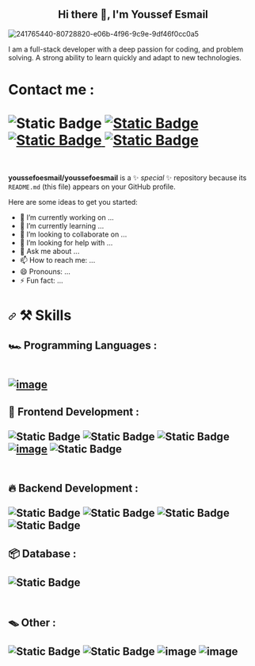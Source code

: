 
<h2 align="center">
    Hi there 👋, I'm Youssef Esmail
</h2>

![241765440-80728820-e06b-4f96-9c9e-9df46f0cc0a5](https://github.com/youssefoesmail/youssefoesmail/assets/146854912/e8a8f320-ab18-4c21-b596-fccbe115794d)

I am a full-stack developer with a deep passion for coding, and problem solving.
A strong ability to learn quickly and adapt to new technologies.

<h1 align="start">Contact me :
  <br/>
  <br/>
<img alt="Static Badge" src="https://img.shields.io/badge/gmail-%23A52A2A?style=for-the-badge&logo=gmail&logoColor=%23fff">


<a href="https://www.linkedin.com/in/youssefesmail/"> 
<img alt="Static Badge" src="https://img.shields.io/badge/Linkedin-%230066b2?style=for-the-badge&logo=Linkedin&logoColor=%23fff">
</a>

  <a href="">
  <img alt="Static Badge" src="https://img.shields.io/badge/Facebook-blue?style=for-the-badge&logo=Facebook&logoColor=%23fff" data-canonical-src="https://web.facebook.com/jamal.barhom/">  
  </a>
  <a href="">
     <img alt="Static Badge" src="https://img.shields.io/badge/Instagram-%23DE3163?style=for-the-badge&logo=Instagram&logoColor=%23fff">
    
  </a>
  <br/>
</h1>
        <br/>

**youssefoesmail/youssefoesmail** is a ✨ _special_ ✨ repository because its `README.md` (this file) appears on your GitHub profile.

Here are some ideas to get you started:

- 🔭 I’m currently working on ...
- 🌱 I’m currently learning ...
- 👯 I’m looking to collaborate on ...
- 🤔 I’m looking for help with ...
- 💬 Ask me about ...
- 📫 How to reach me: ...
- 😄 Pronouns: ...
- ⚡ Fun fact: ...

<h1 dir="auto"><a id="user-content-️-skills" class="anchor" aria-hidden="true" tabindex="-1" href="#️-skills"><svg class="octicon octicon-link" viewBox="0 0 16 16" version="1.1" width="16" height="16" aria-hidden="true"><path d="m7.775 3.275 1.25-1.25a3.5 3.5 0 1 1 4.95 4.95l-2.5 2.5a3.5 3.5 0 0 1-4.95 0 .751.751 0 0 1 .018-1.042.751.751 0 0 1 1.042-.018 1.998 1.998 0 0 0 2.83 0l2.5-2.5a2.002 2.002 0 0 0-2.83-2.83l-1.25 1.25a.751.751 0 0 1-1.042-.018.751.751 0 0 1-.018-1.042Zm-4.69 9.64a1.998 1.998 0 0 0 2.83 0l1.25-1.25a.751.751 0 0 1 1.042.018.751.751 0 0 1 .018 1.042l-1.25 1.25a3.5 3.5 0 1 1-4.95-4.95l2.5-2.5a3.5 3.5 0 0 1 4.95 0 .751.751 0 0 1-.018 1.042.751.751 0 0 1-1.042.018 1.998 1.998 0 0 0-2.83 0l-2.5 2.5a1.998 1.998 0 0 0 0 2.83Z"></path></svg></a>
  ⚒️ Skills</h1>
  <h2 align="start">🏎️ Programming Languages :
<br/>
<br/>
    <div dir="auto">
<p dir="auto"><a target="_blank" rel="noopener noreferrer nofollow" href="https://camo.githubusercontent.com/77a94341662845d3740986b84d8219c0fd4a0a9e4af8e5411c24cec0faee2129/68747470733a2f2f696d672e736869656c64732e696f2f62616467652f4a6176615363726970742d3332333333303f7374796c653d666f722d7468652d6261646765266c6f676f3d6a617661736372697074266c6f676f436f6c6f723d463744463145"><img src="https://camo.githubusercontent.com/77a94341662845d3740986b84d8219c0fd4a0a9e4af8e5411c24cec0faee2129/68747470733a2f2f696d672e736869656c64732e696f2f62616467652f4a6176615363726970742d3332333333303f7374796c653d666f722d7468652d6261646765266c6f676f3d6a617661736372697074266c6f676f436f6c6f723d463744463145" alt="image" data-canonical-src="https://img.shields.io/badge/JavaScript-323330?style=for-the-badge&amp;logo=javascript&amp;logoColor=F7DF1E" style="max-width: 100%;"></a>
</div>


</h2>
      <h2>🌋 Frontend Development :

  <br/>
  <br/>
  <img alt="Static Badge" src="https://img.shields.io/badge/Material%20UI-007FFF?style=for-the-badge&logo=mui&logoColor=white">
      <img alt="Static Badge" src="https://img.shields.io/badge/react.js-black?style=for-the-badge&logo=react">
<img alt="Static Badge" src="https://img.shields.io/badge/jquery-%230066b2?style=for-the-badge&logo=jquery">
<a target="_blank" rel="noopener noreferrer nofollow" href="https://camo.githubusercontent.com/bfe6a48836e87b13a16f1f56f88fee428475c2ac29247992ec9b8bcc7154f881/68747470733a2f2f696d672e736869656c64732e696f2f62616467652f48544d4c352d4533344632363f7374796c653d666f722d7468652d6261646765266c6f676f3d68746d6c35266c6f676f436f6c6f723d7768697465"><img src="https://camo.githubusercontent.com/bfe6a48836e87b13a16f1f56f88fee428475c2ac29247992ec9b8bcc7154f881/68747470733a2f2f696d672e736869656c64732e696f2f62616467652f48544d4c352d4533344632363f7374796c653d666f722d7468652d6261646765266c6f676f3d68746d6c35266c6f676f436f6c6f723d7768697465" alt="image" data-canonical-src="https://img.shields.io/badge/HTML5-E34F26?style=for-the-badge&amp;logo=html5&amp;logoColor=white" style="max-width: 100%;"></a>
<img alt="Static Badge" src="https://img.shields.io/badge/css-%230066b2?style=for-the-badge&logo=Css3&logoColor=%23fff">

  <br/>
  <br/>
    
<h2>🔥 Backend Development :
  <br/>
  <br/>
  <img alt="Static Badge" src="https://img.shields.io/badge/node.js-%23006A4E?style=for-the-badge&logo=node.js&logoColor=%23fff">
  <img alt="Static Badge" src="https://img.shields.io/badge/axios-671ddf?&style=for-the-badge&logo=axios&logoColor=white">
<img alt="Static Badge" src="https://img.shields.io/badge/express-black?style=for-the-badge&logo=express&logoColor=%23fff">
<img alt="Static Badge" src="https://img.shields.io/badge/json-%23A9BA9D?style=for-the-badge&logo=json&logoColor=%23fff">

</h2>
<h2>
  📦 Database :
  <br/>
  <br/>
  <img alt="Static Badge" src="https://img.shields.io/badge/mongodb-%2300573F?style=for-the-badge&logo=mongodb&logoColor=%23fff">
  <br/>
  <br/>
</h2>
<h2>
  🪤 Other :
   <br/>
  <br/>
<img alt="Static Badge" src="https://img.shields.io/badge/git-%23E25822?style=for-the-badge&logo=git&logoColor=%23fff">
<img alt="Static Badge" src="https://img.shields.io/badge/postman-%23FF4500?style=for-the-badge&logo=postman&logoColor=%23fff">
<img src="https://camo.githubusercontent.com/5f4b3a404262bffa544a0298b3ea46b86c13ee1d083b6321de7f3c6fc1ff7932/68747470733a2f2f696d672e736869656c64732e696f2f62616467652f4a57542d3030303030303f7374796c653d666f722d7468652d6261646765266c6f676f3d4a534f4e253230776562253230746f6b656e73266c6f676f436f6c6f723d7768697465" alt="image" data-canonical-src="https://img.shields.io/badge/JWT-000000?style=for-the-badge&amp;logo=JSON%20web%20tokens&amp;logoColor=white" style="max-width: 100%;">
<img src="https://camo.githubusercontent.com/fcf9f1ae7ca5c1edecf6711a7cde16c8ffc7d8449714c3c81da40df526b72eaa/68747470733a2f2f696d672e736869656c64732e696f2f62616467652f5653436f64652d3030373844343f7374796c653d666f722d7468652d6261646765266c6f676f3d76697375616c25323073747564696f253230636f6465266c6f676f436f6c6f723d7768697465" alt="image" data-canonical-src="https://img.shields.io/badge/VSCode-0078D4?style=for-the-badge&amp;logo=visual%20studio%20code&amp;logoColor=white" style="max-width: 100%;">
